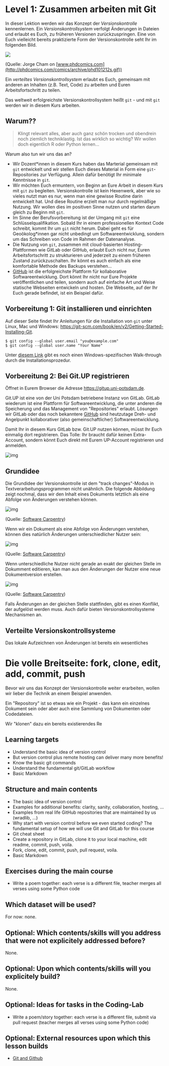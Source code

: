 # Level 1: Zusammen arbeiten mit Git

In dieser Lektion werden wir das Konzept der *Versionskontrolle* kennenlernen.
Ein *Versionskontrollsystem* verfolgt Änderungen in Dateien und erlaubt es Euch,
zu früheren Versionen zurückzuspringen. Eine von Euch vielleicht bereits praktizierte
Form der Versionskontrolle seht Ihr im folgenden Bild.

![](http://phdcomics.com/comics/archive/phd101212s.gif)

(Quelle: Jorge Cham on [www.phdcomics.com](http://phdcomics.com/comics/archive/phd101212s.gif))

Ein *verteiltes Versionskontrollsystem* erlaubt es Euch, gemeinsam mit anderen an
Inhalten (z.B. Text, Code) zu arbeiten und Euren Arbeitsfortschritt zu teilen.

Das weltweit erfolgreichste Versionskontrollsystem heißt `git` - und mit `git`
werden wir in diesem Kurs arbeiten.

## Warum??

> Klingt relevant alles, aber auch ganz schön trocken und obendrein noch ziemlich techniklastig.
> Ist das wirklich so wichtig? Wir wollen doch eigentlich R oder Python lernen...

Warum also tun wir uns das an?

- Wir Dozent*innen in diesem Kurs haben das Marterial gemeinsam mit `git` entwickelt
und wir stellen Euch dieses Material in Form eine `git`-Repositories zur Verfügung.
Allein dafür benötigt Ihr minimale Kenntnisse in `git`.
- Wir möchten Euch ermuntern, von Beginn an Eure Arbeit in diesem Kurs mit `git`
zu begleiten. Versionskontrolle ist kein Hexenwerk, aber wie so vieles nutzt man
es nur, wenn man eine gewisse Routine darin entwickelt hat. Und diese Routine 
erzielt man nur durch regelmäßige Nutzung. Wir wollen dies
im positiven Sinne nutzen und starten darum gleich zu Beginn mit `git`.
- Im Sinne der Berufsvorbereitung ist der Umgang mit `git` eine Schlüsselqualifikation.
Sobald Ihr in einem professionellen Kontext Code schreibt, kommt Ihr um `git` nicht herum.
Dabei geht es für Geoökolog*innen gar nicht unbedingt um Softwareentwicklung, sondern
um das Schreiben von Code im Rahmen der Datenanalyse.
- Die Nutzung von `git`, zusammen mit cloud-basierten Hosting-Plattformen wie GitLab oder
GitHub, erlaubt Euch nicht nur, Euren Arbeitsfortschritt zu strukturieren und jederzeit
zu einem früheren Zustand zurückzuschalten. Ihr könnt es auch einfach als eine
komfortable Methode des Backups verstehen... 
- [GitHub](https://github.com) ist die erfolgreichste Plattform für kollaborative Softwareentwicklung.
Dort könnt Ihr nicht nur Eure Projekte veröffentlichen und teilen, sondern auch auf einfache Art und
Weise statische Webseiten entwickeln und hosten. Die Webseite, auf der Ihr Euch
gerade befindet, ist ein Beispiel dafür.


## Vorbereitung 1: Git installieren und einrichten

Auf dieser Seite findet Ihr Anleitungen für die Installation von `git` unter
Linux, Mac und Windows: https://git-scm.com/book/en/v2/Getting-Started-Installing-Git.

```
$ git config --global user.email "you@example.com"
$ git config --global user.name "Your Name"
```
Unter [diesem Link](https://phoenixnap.com/kb/how-to-install-git-windows) gibt es noch einen Windows-spezifischen Walk-through durch die 
Installationsprozedur.

## Vorbereitung 2: Bei Git.UP registrieren

Öffnet in Eurem Browser die Adresse https://gitup.uni-potsdam.de.

Git.UP ist eine von der Uni Potsdam betriebene Instanz von GitLab. GitLab wiederum ist
eine Plattform für Softwareentwicklung, die unter anderen die Speicherung und
das Management von "Repositories" erlaubt. Lösungen wir GitLab oder das noch
bekanntere [GitHub](https://github.com) sind heutzutage Dreh- und Angelpunkt kollaborativer 
(also gemeinschaftlicher) Softwareentwicklung.

Damit Ihr in diesem Kurs GitLab bzw. Git.UP nutzen können, müsst Ihr Euch einmalig
dort registrieren. Das Tolle: Ihr braucht dafür keinen Extra-Account, sondern könnt
Euch direkt mit Eurem UP-Account registrieren und anmelden.

![img](gitup_register1.png)




## Grundidee

Die Grundidee der Versionskontrolle ist dem "track changes"-Modus in Textverarbeitungsprogrammen
nicht unähnlich. Die folgende Abbildung zeigt nochmal, dass wir den Inhalt eines Dokuments
letztlich als eine Abfolge von Änderungen verstehen können.

![img](https://swcarpentry.github.io/git-novice/fig/play-changes.svg)

(Quelle: [Software Carpentry](https://swcarpentry.github.io/git-novice/01-basics/index.html))

Wenn wir ein Dokument als eine Abfolge von Änderungen verstehen, können dies 
natürlich Änderungen unterschiedlicher Nutzer sein:

![img](https://swcarpentry.github.io/git-novice/fig/versions.svg)

(Quelle: [Software Carpentry](https://swcarpentry.github.io/git-novice/01-basics/index.html))

Wenn unterschiedliche Nutzer nicht gerade an exakt der gleichen Stelle im Dokumment
editieren, kan man aus den Änderungen der Nutzer eine neue Dokumentversion erstellen. 

![img](https://swcarpentry.github.io/git-novice/fig/merge.svg)

(Quelle: [Software Carpentry](https://swcarpentry.github.io/git-novice/01-basics/index.html))

Falls Änderungen an der gleichen Stelle stattfinden, gibt es einen Konflikt, der
aufgelöst werden muss. Auch dafür bieten Versionskontrollsysteme Mechanismen an.


## Verteilte Versionskontrollsysteme

Das lokale Aufzeichnen von Änderungen ist bereits ein wesentliches 


# Die volle Breitseite: fork, clone, edit, add, commit, push

Bevor wir uns das Konzept der Versionskontrolle weiter erarbeiten, wollen wir
lieber die Technik an einem Beispiel anwenden.

Ein "Repository" ist so etwas wie ein Projekt - das kann ein einzelnes Dokument
sein oder aber auch eine Sammlung von Dokumenten oder Codedateien.

Wir "klonen" dazu ein bereits existierendes Re


## Learning targets

- Understand the basic idea of version control
- But version control plus remote hosting can deliver many more benefits!
- Know the basic git commands
- Understand the fundamental git/GitLab workflow
- Basic Markdown 


## Structure and main contents

- The basic idea of version control 
- Examples for additional benefits: clarity, sanity, collaboration, hosting, ...
- Examples from real life GitHub repositories that are maintained by us (wradlib, ...)
- Why start with version control before we even started coding? The fundamental 
setup of how we will use Git and GitLab for this course
- Git cheat sheet
- Create a repository in GitLab, clone it to your local machine, edit readme,
commit, push, voila.
- Fork, clone, edit, commit, push, pull request, voila.
- Basic Markdown


## Exercises during the main course
- Write a poem together: each verse is a different file, teacher merges all verses
using some Python code

## Which dataset will be used?
For now: none.

## Optional: Which contents/skills will you address that were not explicitely addressed before?
None.

## Optional: Upon which contents/skills will you explicitely build?
None.

## Optional: Ideas for tasks in the Coding-Lab
- Write a poem/story together: each verse is a different file, submit via pull request 
(teacher merges all verses using some Python code)

## Optional: External resources upon which this lesson builds
- [Git and Github](https://www.earthdatascience.org/courses/intro-to-earth-data-science/git-github/)


